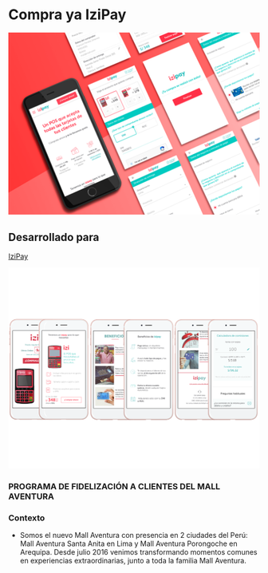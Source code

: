 # Compra ya IziPay

![image](https://raw.githubusercontent.com/alejandraHoces/Izipay/master/IZIPAY%20MOCKUP.png)

## Desarrollado para
 [IziPay](https://compraya.izipay.pe/)
 
![image](https://raw.githubusercontent.com/alejandraHoces/Izipay/master/izipay.png)

### **PROGRAMA  DE FIDELIZACIÓN A CLIENTES DEL MALL AVENTURA**

### **Contexto**
- Somos el nuevo Mall Aventura con presencia en 2 ciudades del Perú: Mall Aventura Santa Anita en Lima y Mall Aventura Porongoche en Arequipa. Desde julio 2016 venimos transformando momentos comunes en experiencias extraordinarias, junto a toda la familia Mall Aventura.  
